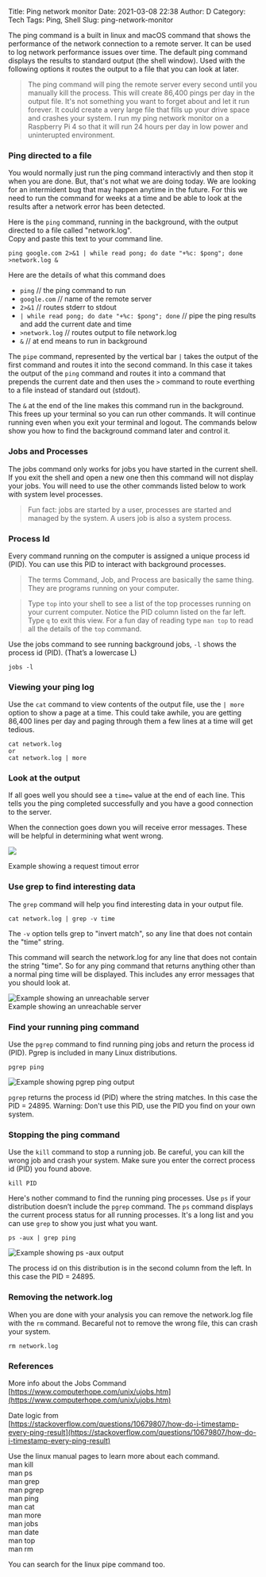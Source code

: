 Title: Ping network monitor
Date: 2021-03-08 22:38
Author: D
Category: Tech
Tags: Ping, Shell
Slug: ping-network-monitor

The ping command is a built in linux and macOS command that shows the performance of the network connection to a remote server. It can be used to log network performance issues over time. The default ping command displays the results to standard output (the shell window). Used with the following options it routes the output to a file that you can look at later.

> The ping command will ping the remote server every second until you manually kill the process. This will create 86,400 pings per day in the output file. It's not something you want to forget about and let it run forever. It could create a very large file that fills up your drive space and crashes your system. I run my ping network monitor on a Raspberry Pi 4 so that it will run 24 hours per day in low power and uninterupted environment.

### Ping directed to a file

You would normally just run the ping command interactivly and then stop it when you are done. But, that's not what we are doing today. We are looking for an intermident bug that may happen anytime in the future. For this we need to run the command for weeks at a time and be able to look at the results after a network error has been detected.

Here is the `ping` command, running in the background, with the output directed to a file called "network.log".  
Copy and paste this text to your command line.

```
ping google.com 2>&1 | while read pong; do date "+%c: $pong"; done >network.log &
```

Here are the details of what this command does

-   `ping` // the ping command to run
-   `google.com` // name of the remote server
-   `2>&1` // routes stderr to stdout
-   `| while read pong; do date "+%c: $pong"; done` // pipe the ping results and add the current date and time
-   `>network.log` // routes output to file network.log
-   `&` // at end means to run in background

The `pipe` command, represented by the vertical bar `|` takes the output of the first command and routes it into the second command. In this case it takes the output of the `ping` command and routes it into a command that prepends the current date and then uses the `>` command to route everthing to a file instead of standard out (stdout).

The `&` at the end of the line makes this command run in the background. This frees up your terminal so you can run other commands. It will continue running even when you exit your terminal and logout. The commands below show you how to find the background command later and control it.

### Jobs and Processes

The jobs command only works for jobs you have started in the current shell. If you exit the shell and open a new one then this command will not display your jobs. You will need to use the other commands listed below to work with system level processes.

> Fun fact: jobs are started by a user, processes are started and managed by the system. A users job is also a system process.

### Process Id

Every command running on the computer is assigned a unique process id (PID). You can use this PID to interact with background processes.

> The terms Command, Job, and Process are basically the same thing. They are programs running on your computer.

> Type `top` into your shell to see a list of the top processes running on your current computer. Notice the PID column listed on the far left. Type `q` to exit this view. For a fun day of reading type `man top` to read all the details of the `top` command.

Use the jobs command to see running background jobs, `-l` shows the process id (PID). (That’s a lowercase L)

```
jobs -l 
```

### Viewing your ping log

Use the `cat` command to view contents of the output file, use the `| more` option to show a page at a time. This could take awhile, you are getting 86,400 lines per day and paging through them a few lines at a time will get tedious.

```
cat network.log 
or
cat network.log | more
```

### Look at the output

If all goes well you should see a `time=` value at the end of each line. This tells you the ping completed successfully and you have a good connection to the server.

When the connection goes down you will receive error messages. These will be helpful in determining what went wrong.

![](https://64zbit.com/content/images/2021/03/Screenshot_2021-03-08-21.51.21_ya0Tr6.png)

Example showing a request timout error

### Use grep to find interesting data

The `grep` command will help you find interesting data in your output file.

```
cat network.log | grep -v time
```

The `-v` option tells grep to "invert match", so any line that does not contain the "time" string.

This command will search the network.log for any line that does not contain the string "time". So for any ping command that returns anything other than a normal ping time will be displayed. This includes any error messages that you should look at.

![Example showing an unreachable server](https://64zbit.com/content/images/2021/03/Screenshot_2021-03-09-11.44.55_rGKrOj.png "Example showing an unreachable server")  
Example showing an unreachable server

### Find your running ping command

Use the `pgrep` command to find running ping jobs and return the process id (PID). Pgrep is included in many Linux distributions.

```
pgrep ping 
```

![Example showing pgrep ping output](https://64zbit.com/content/images/2021/03/Screenshot_2021-03-09-11.57.09_k4jkp7.png "Example showing pgrep ping output")

`pgrep` returns the process id (PID) where the string matches. In this case the PID = 24895. Warning: Don't use this PID, use the PID you find on your own system.

### Stopping the ping command

Use the `kill` command to stop a running job. Be careful, you can kill the wrong job and crash your system. Make sure you enter the correct process id (PID) you found above.

```
kill PID 
```

Here's nother command to find the running ping processes. Use `ps` if your distribution doesn’t include the `pgrep` command. The `ps` command displays the current process status for all running processes. It's a long list and you can use `grep` to show you just what you want.

```
ps -aux | grep ping 
```

![Example showing ps -aux output](https://64zbit.com/content/images/2021/03/Screenshot_2021-03-09-12.01.43_GMlonb.png "Example showing ps -aux output")

The process id on this distribution is in the second column from the left. In this case the PID = 24895.

### Removing the network.log

When you are done with your analysis you can remove the network.log file with the `rm` command. Becareful not to remove the wrong file, this can crash your system.

```
rm network.log
```

### References

More info about the Jobs Command  
[https://www.computerhope.com/unix/ujobs.htm](https://www.computerhope.com/unix/ujobs.htm)

Date logic from  
[https://stackoverflow.com/questions/10679807/how-do-i-timestamp-every-ping-result](https://stackoverflow.com/questions/10679807/how-do-i-timestamp-every-ping-result)

Use the linux manual pages to learn more about each command.  
man kill  
man ps  
man grep  
man pgrep  
man ping  
man cat  
man more  
man jobs  
man date  
man top  
man rm

You can search for the linux pipe command too.